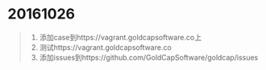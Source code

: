 20161026
===
 >1. 添加case到https://vagrant.goldcapsoftware.co上
 >2. 测试https://vagrant.goldcapsoftware.co
 >3. 添加issues到https://github.com/GoldCapSoftware/goldcap/issues
